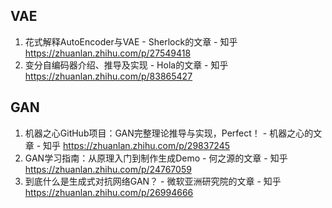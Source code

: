 ## VAE

1. 花式解释AutoEncoder与VAE - Sherlock的文章 - 知乎 https://zhuanlan.zhihu.com/p/27549418
2. 变分自编码器介绍、推导及实现 - Hola的文章 - 知乎 https://zhuanlan.zhihu.com/p/83865427

## GAN

1. 机器之心GitHub项目：GAN完整理论推导与实现，Perfect！ - 机器之心的文章 - 知乎
   https://zhuanlan.zhihu.com/p/29837245
2. GAN学习指南：从原理入门到制作生成Demo - 何之源的文章 - 知乎 https://zhuanlan.zhihu.com/p/24767059
3. 到底什么是生成式对抗网络GAN？ - 微软亚洲研究院的文章 - 知乎 https://zhuanlan.zhihu.com/p/26994666